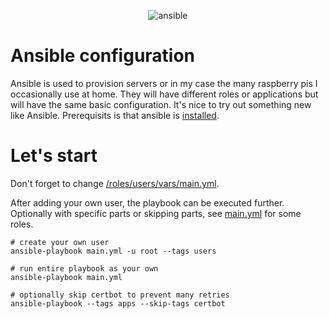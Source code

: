 <p align="center">
<img src="https://cloud.githubusercontent.com/assets/5732642/23307327/5d617df2-faa7-11e6-8534-266a2a7f365c.png" alt="ansible" style="max-width:100%;">
</p>

# Ansible configuration
Ansible is used to provision servers or in my case the many raspberry pis I occasionally use at home. They will have different roles or applications but will have the same basic configuration. It's nice to try out something new like Ansible. Prerequisits is that ansible is [installed](https://docs.ansible.com/ansible/latest/installation_guide/intro_installation.html#installing-ansible-with-pip). 

# Let's start
Don't forget to change [/roles/users/vars/main.yml](/martijncasteel/ansible/blob/main/roles/users/vars/main.yml).

After adding your own user, the playbook can be executed further. Optionally with specific parts or skipping parts, see [main.yml](main.yml) for some roles.

```shell
# create your own user
ansible-playbook main.yml -u root --tags users

# run entire playbook as your own
ansible-playbook main.yml 

# optionally skip certbot to prevent many retries
ansible-playbook --tags apps --skip-tags certbot
```

